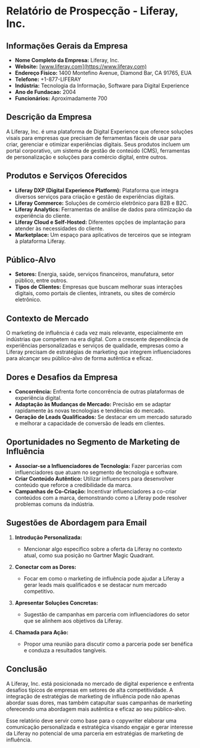# Relatório de Prospecção - Liferay, Inc.

## Informações Gerais da Empresa
- **Nome Completo da Empresa:** Liferay, Inc.
- **Website:** [www.liferay.com](https://www.liferay.com)
- **Endereço Físico:** 1400 Montefino Avenue, Diamond Bar, CA 91765, EUA
- **Telefone:** +1-877-LIFERAY
- **Indústria:** Tecnologia da Informação, Software para Digital Experience
- **Ano de Fundacao:** 2004
- **Funcionários:** Aproximadamente 700

## Descrição da Empresa
A Liferay, Inc. é uma plataforma de Digital Experience que oferece soluções visais para empresas que precisam de ferramentas fáceis de usar para criar, gerenciar e otimizar experiências digitais. Seus produtos incluem um portal corporativo, um sistema de gestão de conteúdo (CMS), ferramentas de personalização e soluções para comércio digital, entre outros.

## Produtos e Serviços Oferecidos
- **Liferay DXP (Digital Experience Platform):** Plataforma que integra diversos serviços para criação e gestão de experiências digitais.
- **Liferay Commerce:** Soluções de comércio eletrônico para B2B e B2C.
- **Liferay Analytics:** Ferramentas de análise de dados para otimização da experiência do cliente.
- **Liferay Cloud e Self-Hosted:** Diferentes opções de implantação para atender às necessidades do cliente.
- **Marketplace:** Um espaço para aplicativos de terceiros que se integram à plataforma Liferay.

## Público-Alvo
- **Setores:** Energia, saúde, serviços financeiros, manufatura, setor público, entre outros.
- **Tipos de Clientes:** Empresas que buscam melhorar suas interações digitais, como portais de clientes, intranets, ou sites de comércio eletrônico.

## Contexto de Mercado
O marketing de influência é cada vez mais relevante, especialmente em indústrias que competem na era digital. Com a crescente dependência de experiências personalizadas e serviços de qualidade, empresas como a Liferay precisam de estratégias de marketing que integrem influenciadores para alcançar seu público-alvo de forma autêntica e eficaz.

## Dores e Desafios da Empresa
- **Concorrência:** Enfrenta forte concorrência de outras plataformas de experiência digital.
- **Adaptação às Mudanças de Mercado:** Precisão em se adaptar rapidamente às novas tecnologias e tendências do mercado.
- **Geração de Leads Qualificados:** Se destacar em um mercado saturado e melhorar a capacidade de conversão de leads em clientes.

## Oportunidades no Segmento de Marketing de Influência
- **Associar-se a Influenciadores de Tecnologia:** Fazer parcerias com influenciadores que atuam no segmento de tecnologia e software.
- **Criar Conteúdo Autêntico:** Utilizar influencers para desenvolver conteúdo que reforce a credibilidade da marca.
- **Campanhas de Co-Criação:** Incentivar influenciadores a co-criar conteúdos com a marca, demonstrando como a Liferay pode resolver problemas comuns da indústria.

## Sugestões de Abordagem para Email
1. **Introdução Personalizada:**
   - Mencionar algo específico sobre a oferta da Liferay no contexto atual, como sua posição no Gartner Magic Quadrant.

2. **Conectar com as Dores:**
   - Focar em como o marketing de influência pode ajudar a Liferay a gerar leads mais qualificados e se destacar num mercado competitivo.

3. **Apresentar Soluções Concretas:**
   - Sugestão de campanhas em parceria com influenciadores do setor que se alinhem aos objetivos da Liferay.

4. **Chamada para Ação:**
   - Propor uma reunião para discutir como a parceria pode ser benéfica e conduza a resultados tangíveis.

## Conclusão
A Liferay, Inc. está posicionada no mercado de digital experience e enfrenta desafios típicos de empresas em setores de alta competitividade. A integração de estratégias de marketing de influência pode não apenas abordar suas dores, mas também catapultar suas campanhas de marketing oferecendo uma abordagem mais autêntica e eficaz ao seu público-alvo. 

Esse relatório deve servir como base para o copywriter elaborar uma comunicação personalizada e estratégica visando engajar e gerar interesse da Liferay no potencial de uma parceria em estratégias de marketing de influência.